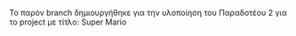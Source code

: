 Το παρόν branch δημιουργήθηκε για την υλοποίηση του Παραδοτέου 2 για το project με τίτλο: Super Mario

